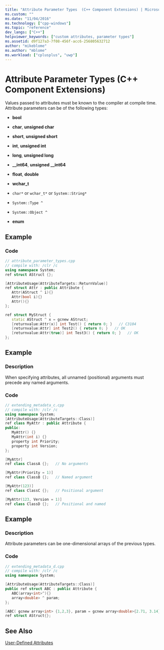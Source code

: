 ```yaml
---
title: "Attribute Parameter Types  (C++ Component Extensions) | Microsoft Docs"
ms.custom: ""
ms.date: "11/04/2016"
ms.technology: ["cpp-windows"]
ms.topic: "reference"
dev_langs: ["C++"]
helpviewer_keywords: ["custom attributes, parameter types"]
ms.assetid: d9f127a3-7f08-456f-acc6-256805632712
author: "mikeblome"
ms.author: "mblome"
ms.workload: ["cplusplus", "uwp"]
---
```

# Attribute Parameter Types  (C++ Component Extensions)

Values passed to attributes must be known to the compiler at compile time.  Attribute parameters can be of the following types:

- **bool**

- **char**, **unsigned char**

- **short**, **unsigned short**

- **int**, **unsigned int**

- **long**, **unsigned long**

- **__int64**, **unsigned __int64**

- **float**, **double**

- **wchar_t**

- `char*` or `wchar_t*` or `System::String*`

- `System::Type ^`

- `System::Object ^`

- **enum**

## Example

### Code

```cpp
// attribute_parameter_types.cpp
// compile with: /clr /c
using namespace System;
ref struct AStruct {};

[AttributeUsage(AttributeTargets::ReturnValue)]
ref struct Attr : public Attribute {
   Attr(AStruct ^ i){}
   Attr(bool i){}
   Attr(){}
};

ref struct MyStruct {
   static AStruct ^ x = gcnew AStruct;
   [returnvalue:Attr(x)] int Test() { return 0; }   // C3104
   [returnvalue:Attr] int Test2() { return 0; }   // OK
   [returnvalue:Attr(true)] int Test3() { return 0; }   // OK
};
```

## Example

### Description

When specifying attributes, all unnamed (positional) arguments must precede any named arguments.

### Code

```cpp
// extending_metadata_c.cpp
// compile with: /clr /c
using namespace System;
[AttributeUsage(AttributeTargets::Class)]
ref class MyAttr : public Attribute {
public:
   MyAttr() {}
   MyAttr(int i) {}
   property int Priority;
   property int Version;
};

[MyAttr]
ref class ClassA {};   // No arguments

[MyAttr(Priority = 1)]
ref class ClassB {};   // Named argument

[MyAttr(123)]
ref class ClassC {};   // Positional argument

[MyAttr(123, Version = 1)]
ref class ClassD {};   // Positional and named
```

## Example

### Description

Attribute parameters can be one-dimensional arrays of the previous types.

### Code

```cpp
// extending_metadata_d.cpp
// compile with: /clr /c
using namespace System;

[AttributeUsage(AttributeTargets::Class)]
public ref struct ABC : public Attribute {
   ABC(array<int>^){}
   array<double> ^ param;
};

[ABC( gcnew array<int> {1,2,3}, param = gcnew array<double>{2.71, 3.14})]
ref struct AStruct{};
```

## See Also

[User-Defined Attributes](../windows/user-defined-attributes-cpp-component-extensions.md)
